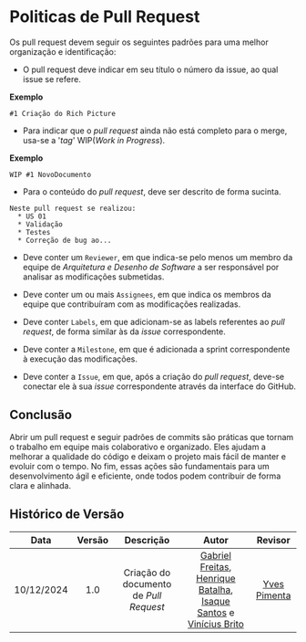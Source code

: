 # Politicas de Pull Request

Os pull request devem seguir os seguintes padrões para uma melhor organização e identificação:

- O pull request deve indicar em seu título o número da issue, ao qual issue se refere.

<b>Exemplo</b>

```
#1 Criação do Rich Picture
```
* Para indicar que o *pull request* ainda não está completo para o merge, usa-se a '*tag*' WIP(*Work in Progress*).

<b>Exemplo</b>

```
WIP #1 NovoDocumento
```

* Para o conteúdo do *pull request*, deve ser descrito de forma sucinta.

```
Neste pull request se realizou:
  * US 01
  * Validação
  * Testes
  * Correção de bug ao...
```

* Deve conter um ```Reviewer```, em que indica-se pelo menos um membro da equipe de *Arquitetura e Desenho de Software* a ser responsável por analisar as modificações submetidas.

* Deve conter um ou mais ```Assignees```, em que indica os membros da equipe que contribuíram com as modificações realizadas.

* Deve conter ```Labels```, em que adicionam-se as labels referentes ao *pull request*, de forma similar às da *issue* correspondente.

* Deve conter a ```Milestone```, em que é adicionada a sprint correspondente à execução das modificações.

* Deve conter a ```Issue```, em que, após a criação do *pull request*, deve-se conectar ele à sua *issue* correspondente através da interface do GitHub.

 ## Conclusão
 
 Abrir um pull request e seguir padrões de commits são práticas que tornam o trabalho em equipe mais colaborativo e organizado. Eles ajudam a melhorar a qualidade do código e deixam o projeto mais fácil de manter e evoluir com o tempo. No fim, essas ações são fundamentais para um desenvolvimento ágil e eficiente, onde todos podem contribuir de forma clara e alinhada. 

 ## Histórico de Versão

 
| Data       | Versão | Descrição            | Autor             | Revisor
|:----------:|:------:|:--------------------:|:-----------------:| :--: |
| 10/12/2024 | 1.0 | Criação do documento de *Pull Request*  | [Gabriel Freitas](https://github.com/gabrielfreitass1), [Henrique Batalha](https://github.com/HeBatalha), [Isaque Santos](https://github.com/IsaqueSH) e [Vinícius Brito](https://github.com/vini051) | [Yves Pimenta](https://github.com/yvestxt) |
